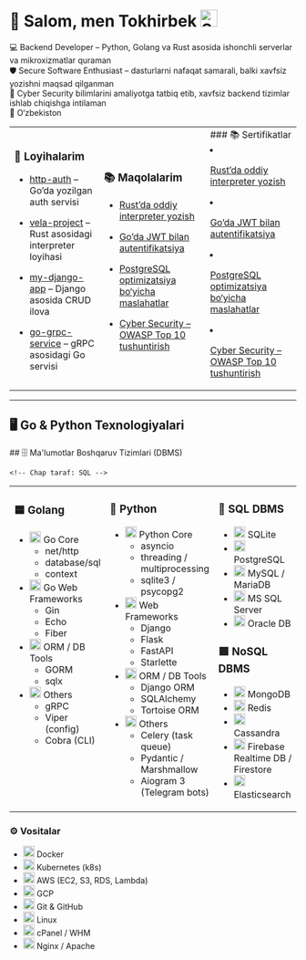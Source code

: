 # 👋 Salom, men Tokhirbek <img src="https://media.giphy.com/media/3o7aCTfyhYawdOXcFW/giphy.gif" width="30" title="Server"/>

💻 Backend Developer – Python, Golang va Rust asosida ishonchli serverlar va mikroxizmatlar quraman  
🛡 Secure Software Enthusiast – dasturlarni nafaqat samarali, balki xavfsiz yozishni maqsad qilganman  
🚀 Cyber Security bilimlarini amaliyotga tatbiq etib, xavfsiz backend tizimlar ishlab chiqishga intilaman  
📍 O‘zbekiston  


<table>
  <tr>
    <td>

### 📂 Loyihalarim
- [http-auth](https://github.com/tokhirbek/http-auth) – Go’da yozilgan auth servisi  
- [vela-project](https://github.com/tokhirbek/vela-project) – Rust asosidagi interpreter loyihasi  
- [my-django-app](https://github.com/tokhirbek/my-django-app) – Django asosida CRUD ilova  
- [go-grpc-service](https://github.com/tokhirbek/go-grpc-service) – gRPC asosidagi Go servisi  

    </td>
    <td>

### 📚 Maqolalarim
- [Rust’da oddiy interpreter yozish](https://github.com/tokhirbek/blog/rust-interpreter.md)  
- [Go’da JWT bilan autentifikatsiya](https://github.com/tokhirbek/blog/go-jwt-auth.md)  
- [PostgreSQL optimizatsiya bo‘yicha maslahatlar](https://github.com/tokhirbek/blog/postgres-optimization.md)  
- [Cyber Security – OWASP Top 10 tushuntirish](https://github.com/tokhirbek/blog/owasp-top10.md)  

    </td>
    <td>
      ### 📚 Sertifikatlar
- [Rust’da oddiy interpreter yozish](https://github.com/tokhirbek/blog/rust-interpreter.md)  
- [Go’da JWT bilan autentifikatsiya](https://github.com/tokhirbek/blog/go-jwt-auth.md)  
- [PostgreSQL optimizatsiya bo‘yicha maslahatlar](https://github.com/tokhirbek/blog/postgres-optimization.md)  
- [Cyber Security – OWASP Top 10 tushuntirish](https://github.com/tokhirbek/blog/owasp-top10.md)  

    </td>
  </tr>
</table>

---

## 🖥 Go & Python Texnologiyalari

<table>
  <tr>

  <td valign="top" width="30%">

### 🟦 Golang
<ul>
  <li>
    <img src="https://cdn.jsdelivr.net/gh/devicons/devicon/icons/go/go-original.svg" width="20"/> Go Core
    <ul>
      <li>net/http</li>
      <li>database/sql</li>
      <li>context</li>
    </ul>
  </li>
  <li>
    <img src="https://cdn.jsdelivr.net/gh/devicons/devicon/icons/go/go-original.svg" width="20"/> Go Web Frameworks
    <ul>
      <li>Gin</li>
      <li>Echo</li>
      <li>Fiber</li>
    </ul>
  </li>
  <li>
    <img src="https://cdn.jsdelivr.net/gh/devicons/devicon/icons/go/go-original.svg" width="20"/> ORM / DB Tools
    <ul>
      <li>GORM</li>
      <li>sqlx</li>
    </ul>
  </li>
  <li>
    <img src="https://cdn.jsdelivr.net/gh/devicons/devicon/icons/go/go-original.svg" width="20"/> Others
    <ul>
      <li>gRPC</li>
      <li>Viper (config)</li>
      <li>Cobra (CLI)</li>
    </ul>
  </li>
</ul>

</td>
<td valign="top" width="30%">

### 🐍 Python
<ul>
  <li>
    <img src="https://cdn.jsdelivr.net/gh/devicons/devicon/icons/python/python-original.svg" width="20"/> Python Core
    <ul>
      <li>asyncio</li>
      <li>threading / multiprocessing</li>
      <li>sqlite3 / psycopg2</li>
    </ul>
  </li>
  <li>
    <img src="https://cdn.jsdelivr.net/gh/devicons/devicon/icons/python/python-original.svg" width="20"/> Web Frameworks
    <ul>
      <li>Django</li>
      <li>Flask</li>
      <li>FastAPI</li>
      <li>Starlette</li>
    </ul>
  </li>
  <li>
    <img src="https://cdn.jsdelivr.net/gh/devicons/devicon/icons/python/python-original.svg" width="20"/> ORM / DB Tools
    <ul>
      <li>Django ORM</li>
      <li>SQLAlchemy</li>
      <li>Tortoise ORM</li>
    </ul>
  </li>
  <li>
    <img src="https://cdn.jsdelivr.net/gh/devicons/devicon/icons/python/python-original.svg" width="20"/> Others
    <ul>
      <li>Celery (task queue)</li>
      <li>Pydantic / Marshmallow</li>
      <li>Aiogram 3 (Telegram bots)</li>
    </ul>
  </li>
</ul>

  </td>
    <!-- Chap taraf: SQL -->
  ## 🗄 Ma'lumotlar Boshqaruv Tizimlari (DBMS)

    <!-- Chap taraf: SQL -->
  <td valign="top" width="40%">

### 🔷 SQL DBMS
<ul>
  <li><img src="https://cdn.jsdelivr.net/gh/devicons/devicon/icons/sqlite/sqlite-original.svg" width="20"/> SQLite</li>
  <li><img src="https://cdn.jsdelivr.net/gh/devicons/devicon/icons/postgresql/postgresql-original.svg" width="20"/> PostgreSQL</li>
  <li><img src="https://cdn.jsdelivr.net/gh/devicons/devicon/icons/mysql/mysql-original.svg" width="20"/> MySQL / MariaDB</li>
  <li><img src="https://cdn.jsdelivr.net/gh/devicons/devicon/icons/microsoftsqlserver/microsoftsqlserver-plain.svg" width="20"/> MS SQL Server</li>
  <li><img src="https://cdn.jsdelivr.net/gh/devicons/devicon/icons/oracle/oracle-original.svg" width="20"/> Oracle DB</li>
</ul>


### 🟩 NoSQL DBMS
<ul>
  <li><img src="https://cdn.jsdelivr.net/gh/devicons/devicon/icons/mongodb/mongodb-original.svg" width="20"/> MongoDB</li>
  <li><img src="https://cdn.jsdelivr.net/gh/devicons/devicon/icons/redis/redis-original.svg" width="20"/> Redis</li>
  <li><img src="https://cdn.jsdelivr.net/gh/devicons/devicon/icons/cassandra/cassandra-original.svg" width="20"/> Cassandra</li>
  <li><img src="https://cdn.jsdelivr.net/gh/devicons/devicon/icons/firebase/firebase-plain.svg" width="20"/> Firebase Realtime DB / Firestore</li>
  <li><img src="https://cdn.jsdelivr.net/gh/devicons/devicon/icons/elasticsearch/elasticsearch-original.svg" width="20"/> Elasticsearch</li>
</ul>

  </td>
  </tr>
</table>




### ⚙️ Vositalar
- <img src="https://cdn.jsdelivr.net/gh/devicons/devicon/icons/docker/docker-original.svg" width="20"/> Docker  
- <img src="https://cdn.jsdelivr.net/gh/devicons/devicon/icons/kubernetes/kubernetes-plain.svg" width="20"/> Kubernetes (k8s)  
- <img src="https://cdn.jsdelivr.net/gh/devicons/devicon/icons/amazonwebservices/amazonwebservices-original.svg" width="20"/> AWS (EC2, S3, RDS, Lambda)  
- <img src="https://cdn.jsdelivr.net/gh/devicons/devicon/icons/googlecloud/googlecloud-original.svg" width="20"/> GCP  
- <img src="https://cdn.jsdelivr.net/gh/devicons/devicon/icons/git/git-original.svg" width="20"/> Git & GitHub  
- <img src="https://cdn.jsdelivr.net/gh/devicons/devicon/icons/linux/linux-original.svg" width="20"/> Linux  
- <img src="https://img.icons8.com/color/48/cpanel.png" width="20"/> cPanel / WHM  
- <img src="https://img.icons8.com/color/48/nginx.png" width="20"/> Nginx / Apache  

